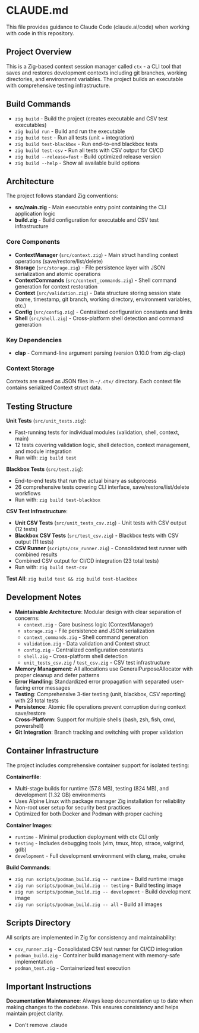 # CLAUDE.md

This file provides guidance to Claude Code (claude.ai/code) when working with code in this repository.

## Project Overview

This is a Zig-based context session manager called `ctx` - a CLI tool that saves and restores development contexts including git branches, working directories, and environment variables. The project builds an executable with comprehensive testing infrastructure.

## Build Commands

- `zig build` - Build the project (creates executable and CSV test executables)
- `zig build run` - Build and run the executable
- `zig build test` - Run all tests (unit + integration)
- `zig build test-blackbox` - Run end-to-end blackbox tests
- `zig build test-csv` - Run all tests with CSV output for CI/CD
- `zig build --release=fast` - Build optimized release version
- `zig build --help` - Show all available build options

## Architecture

The project follows standard Zig conventions:

- **src/main.zig** - Main executable entry point containing the CLI application logic
- **build.zig** - Build configuration for executable and CSV test infrastructure

### Core Components

- **ContextManager** (`src/context.zig`) - Main struct handling context operations (save/restore/list/delete)
- **Storage** (`src/storage.zig`) - File persistence layer with JSON serialization and atomic operations
- **ContextCommands** (`src/context_commands.zig`) - Shell command generation for context restoration
- **Context** (`src/validation.zig`) - Data structure storing session state (name, timestamp, git branch, working directory, environment variables, etc.)
- **Config** (`src/config.zig`) - Centralized configuration constants and limits
- **Shell** (`src/shell.zig`) - Cross-platform shell detection and command generation

### Key Dependencies

- **clap** - Command-line argument parsing (version 0.10.0 from zig-clap)

### Context Storage

Contexts are saved as JSON files in `~/.ctx/` directory. Each context file contains serialized Context struct data.

## Testing Structure

**Unit Tests** (`src/unit_tests.zig`):
- Fast-running tests for individual modules (validation, shell, context, main)
- 12 tests covering validation logic, shell detection, context management, and module integration
- Run with: `zig build test`

**Blackbox Tests** (`src/test.zig`):
- End-to-end tests that run the actual binary as subprocess
- 26 comprehensive tests covering CLI interface, save/restore/list/delete workflows
- Run with: `zig build test-blackbox`

**CSV Test Infrastructure**:
- **Unit CSV Tests** (`src/unit_tests_csv.zig`) - Unit tests with CSV output (12 tests)
- **Blackbox CSV Tests** (`src/test_csv.zig`) - Blackbox tests with CSV output (11 tests)
- **CSV Runner** (`scripts/csv_runner.zig`) - Consolidated test runner with combined results
- Combined CSV output for CI/CD integration (23 total tests)
- Run with: `zig build test-csv`

**Test All**: `zig build test && zig build test-blackbox`

## Development Notes

- **Maintainable Architecture**: Modular design with clear separation of concerns:
  - `context.zig` - Core business logic (ContextManager)
  - `storage.zig` - File persistence and JSON serialization
  - `context_commands.zig` - Shell command generation
  - `validation.zig` - Data validation and Context struct
  - `config.zig` - Centralized configuration constants
  - `shell.zig` - Cross-platform shell detection
  - `unit_tests_csv.zig` / `test_csv.zig` - CSV test infrastructure
- **Memory Management**: All allocations use GeneralPurposeAllocator with proper cleanup and defer patterns
- **Error Handling**: Standardized error propagation with separated user-facing error messages
- **Testing**: Comprehensive 3-tier testing (unit, blackbox, CSV reporting) with 23 total tests
- **Persistence**: Atomic file operations prevent corruption during context save/restore
- **Cross-Platform**: Support for multiple shells (bash, zsh, fish, cmd, powershell)
- **Git Integration**: Branch tracking and switching with proper validation

## Container Infrastructure

The project includes comprehensive container support for isolated testing:

**Containerfile**:
- Multi-stage builds for runtime (57.8 MB), testing (824 MB), and development (1.32 GB) environments
- Uses Alpine Linux with package manager Zig installation for reliability
- Non-root user setup for security best practices
- Optimized for both Docker and Podman with proper caching

**Container Images**:
- `runtime` - Minimal production deployment with ctx CLI only
- `testing` - Includes debugging tools (vim, tmux, htop, strace, valgrind, gdb)
- `development` - Full development environment with clang, make, cmake

**Build Commands**:
- `zig run scripts/podman_build.zig -- runtime` - Build runtime image
- `zig run scripts/podman_build.zig -- testing` - Build testing image
- `zig run scripts/podman_build.zig -- development` - Build development image
- `zig run scripts/podman_build.zig -- all` - Build all images

## Scripts Directory

All scripts are implemented in Zig for consistency and maintainability:

- `csv_runner.zig` - Consolidated CSV test runner for CI/CD integration
- `podman_build.zig` - Container build management with memory-safe implementation
- `podman_test.zig` - Containerized test execution

## Important Instructions

**Documentation Maintenance**: Always keep documentation up to date when making changes to the codebase. This ensures consistency and helps maintain project clarity.
- Don't remove .claude